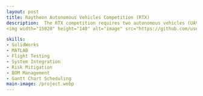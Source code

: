 ```yaml
---
layout: post
title: Raytheon Autonomous Vehicles Competition (RTX)
description:  The RTX competition requires two autonomous vehicles (UAV & UGV) to work in conjunction to deliver a medical payload. Our team needs to comply with two challenges set by RTX to meet competition requirements. The first challenge requires our UAV to identify the correct payload delivery markers over a 30x30 yard football field. The second challenge will require the UGV to travel to the correct waypoints utilizing communication from challenge 1 and deliver the first-aid kit autonomously.
<img width="15020" height="140" alt="image" src="https://github.com/user-attachments/assets/475de56b-faf0-4d36-becf-7a27b0c87bf1" />

skills: 
- SolidWorks
- MATLAB
- Flight Testing
- System Integration
- Risk Mitigation
- BOM Management
- Gantt Chart Scheduling
main-image: /project.webp 
---
```


